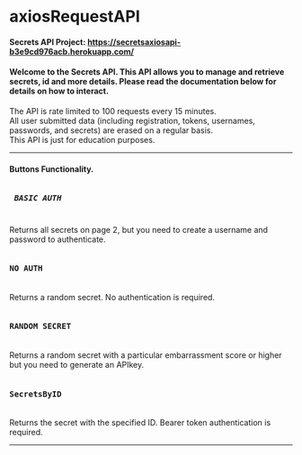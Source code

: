 # axiosRequestAPI


#### Secrets API Project: <a href="http://example.com/" target="_blank"> https://secretsaxiosapi-b3e9cd976acb.herokuapp.com/</a>
#### Welcome to the Secrets API. This API allows you to manage and retrieve secrets, id and more details. Please read the documentation below for details on how to interact.

The API is rate limited to 100 requests every 15 minutes.<br>
All user submitted data (including registration, tokens, usernames, passwords, and secrets) are erased on a regular basis.<br>
This API is just for education purposes.  <br>  
______________________________________________________________________________________________________________________
#### Buttons Functionality.

##### <kbd> <br> BASIC AUTH  <br> </kbd> 
Returns all secrets on page 2, but you need to create a username and password to authenticate.

#### <kbd> <br>NO AUTH <br> </kbd> 
Returns a random secret. No authentication is required.

#### <kbd> <br>RANDOM SECRET<br> </kbd> 
Returns a random secret with a particular embarrassment score or higher but you need to generate an APIkey.

#### <kbd> <br>SecretsByID<br> </kbd>
Returns the secret with the specified ID. Bearer token authentication is required.

_______________________________________________________________________________________________________________________


